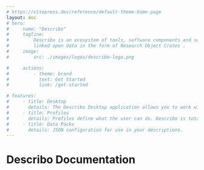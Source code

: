 ```yaml
---
# https://vitepress.dev/reference/default-theme-home-page
layout: doc
# hero:
#     name: "Describo"
#     tagline:
#         Describo is an ecosystem of tools, software components and services to create and manage
#         linked open data in the form of Research Object Crates .
#     image:
#         src: ./images/logos/describo-logo.png

#     actions:
#         - theme: brand
#           text: Get Started
#           link: /get-started

# features:
#     - title: Desktop
#       details: The Describo Desktop application allows you to work with and describe your data.
#     - title: Profiles
#       details: Profiles define what the user can do. Describo is totally configurable.
#     - title: Data Packs
#       details: JSON configuration for use in your descriptions.
---
```


# Describo Documentation
